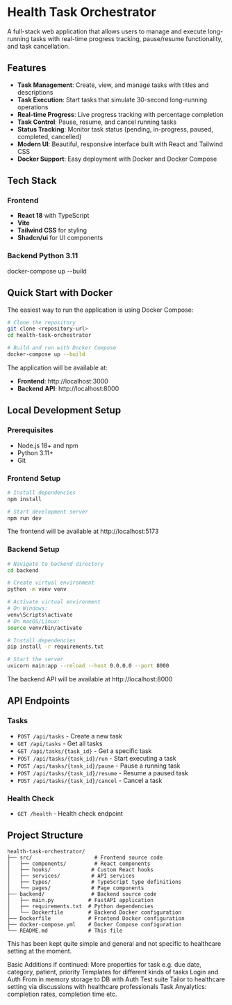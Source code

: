# Health Task Orchestrator

A full-stack web application that allows users to manage and execute long-running tasks with real-time progress tracking, pause/resume functionality, and task cancellation.

## Features

- **Task Management**: Create, view, and manage tasks with titles and descriptions
- **Task Execution**: Start tasks that simulate 30-second long-running operations
- **Real-time Progress**: Live progress tracking with percentage completion
- **Task Control**: Pause, resume, and cancel running tasks
- **Status Tracking**: Monitor task status (pending, in-progress, paused, completed, cancelled)
- **Modern UI**: Beautiful, responsive interface built with React and Tailwind CSS
- **Docker Support**: Easy deployment with Docker and Docker Compose

## Tech Stack

### Frontend
- **React 18** with TypeScript
- **Vite**
- **Tailwind CSS** for styling
- **Shadcn/ui** for UI components

### Backend **Python 3.11** 
docker-compose up --build

## Quick Start with Docker

The easiest way to run the application is using Docker Compose:

```bash
# Clone the repository
git clone <repository-url>
cd health-task-orchestrator

# Build and run with Docker Compose
docker-compose up --build
```

The application will be available at:
- **Frontend**: http://localhost:3000
- **Backend API**: http://localhost:8000

## Local Development Setup

### Prerequisites
- Node.js 18+ and npm
- Python 3.11+
- Git

### Frontend Setup

```bash
# Install dependencies
npm install

# Start development server
npm run dev
```

The frontend will be available at http://localhost:5173

### Backend Setup

```bash
# Navigate to backend directory
cd backend

# Create virtual environment
python -m venv venv

# Activate virtual environment
# On Windows:
venv\Scripts\activate
# On macOS/Linux:
source venv/bin/activate

# Install dependencies
pip install -r requirements.txt

# Start the server
uvicorn main:app --reload --host 0.0.0.0 --port 8000
```

The backend API will be available at http://localhost:8000

## API Endpoints

### Tasks
- `POST /api/tasks` - Create a new task
- `GET /api/tasks` - Get all tasks
- `GET /api/tasks/{task_id}` - Get a specific task
- `POST /api/tasks/{task_id}/run` - Start executing a task
- `POST /api/tasks/{task_id}/pause` - Pause a running task
- `POST /api/tasks/{task_id}/resume` - Resume a paused task
- `POST /api/tasks/{task_id}/cancel` - Cancel a task

### Health Check
- `GET /health` - Health check endpoint


## Project Structure

```
health-task-orchestrator/
├── src/                    # Frontend source code
│   ├── components/         # React components
│   ├── hooks/             # Custom React hooks
│   ├── services/          # API services
│   ├── types/             # TypeScript type definitions
│   └── pages/             # Page components
├── backend/               # Backend source code
│   ├── main.py           # FastAPI application
│   ├── requirements.txt  # Python dependencies
│   └── Dockerfile        # Backend Docker configuration
├── Dockerfile            # Frontend Docker configuration
├── docker-compose.yml    # Docker Compose configuration
└── README.md             # This file
```

This has been kept quite simple and general and not specific to healthcare setting at the moment.

Basic Additions if continued:
More properties for task e.g. due date, category, patient, priority
Templates for different kinds of tasks
Login and Auth
From in memory storage to DB with Auth
Test suite
Tailor to healthcare setting via discussions with healthcare professionals
Task Anyalytics: completion rates, completion time etc.

